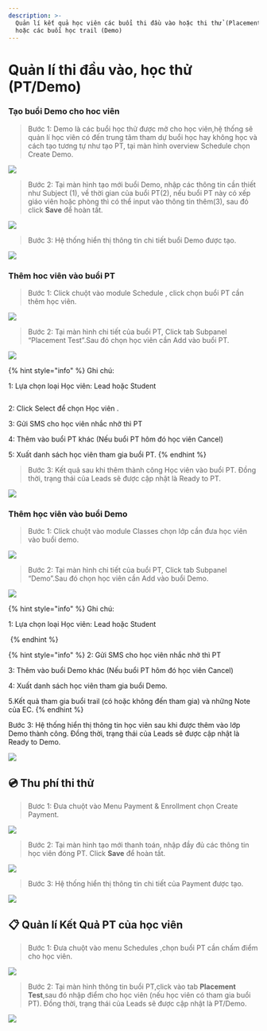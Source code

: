 ```yaml
---
description: >-
  Quản lí kết quả học viên các buổi thi đầu vào hoặc thi thử (Placement Test)
  hoặc các buổi học trail (Demo)
---
```


# Quản lí thi đầu vào, học thử (PT/Demo)

### Tạo buổi Demo cho hoc viên

> Bước 1: Demo là các buổi học thử được mở cho học viên,hệ thống sẽ quản lí học viên có đến trung tâm tham dự buổi học hay không học và cách tạo tương tự như tạo PT, tại màn hình overview Schedule chọn Create Demo.

![](../../.gitbook/assets/Schedule4.jpg)

> Bước 2: Tại màn hình tạo mới buổi Demo, nhập  các thông tin cần thiết như Subject (1), về thời gian của buổi PT(2), nếu buổi PT này có xếp giáo viên hoặc phòng thì có thể input vào thông tin thêm(3), sau đó click **Save** để hoàn tất.

![](../../.gitbook/assets/Schedule1.jpg)

> Bước 3: Hệ thống hiển thị thông tin chi tiết buổi Demo được tạo.

![](../../.gitbook/assets/Demo3.png)

### Thêm hoc viên vào buổi PT

> Bước 1: Click chuột vào module Schedule , click chọn buổi PT cần thêm học viên.&#x20;

![](<../../.gitbook/assets/Schedule4 (1).jpg>)

> Bước 2: Tại màn hình chi tiết của buổi PT, Click tab Subpanel “Placement Test”.Sau đó chọn học viên cần Add vào buổi PT.

![](../../.gitbook/assets/ThemPT2.png)

{% hint style="info" %}
Ghi chú:

1: Lựa chọn loại Học viên: Lead hoặc Student

<img src="../../.gitbook/assets/ThemDemo3.png" alt="" data-size="original">&#x20;

2: Click Select để chọn Học viên .

3: Gửi SMS cho học viên nhắc nhở thì PT

4: Thêm vào buổi PT khác (Nếu buổi PT hôm đó học viên Cancel)

5: Xuất danh sách học viên tham gia buổi PT.
{% endhint %}

> Bước 3: Kết quả sau khi thêm thành công Học viên vào buổi PT. Đồng thời, trạng thái của Leads sẽ được cập nhật là Ready to PT.

![](<../../.gitbook/assets/ThemPT4 (1).png>)

### Thêm học viên vào buổi Demo

> Bước 1: Click chuột vào module Classes chọn lớp cần đưa học viên vào buổi demo.

![](<../../.gitbook/assets/Schedule4 (2).jpg>)

> Bước 2: Tại màn hình chi tiết của buổi PT, Click tab Subpanel “Demo”.Sau đó chọn học viên cần Add vào buổi Demo.

![](../../.gitbook/assets/demo.jpg)

{% hint style="info" %}
Ghi chú:

1: Lựa chọn loại Học viên: Lead hoặc Student

<img src="../../.gitbook/assets/ThemDemo3.png" alt="" data-size="original">&#x20;
{% endhint %}

{% hint style="info" %}
2: Gửi SMS cho học viên nhắc nhở thì PT

3: Thêm vào buổi Demo khác (Nếu buổi PT hôm đó học viên Cancel)

4: Xuất danh sách học viên tham gia buổi Demo.

5.Kết quả tham gia buổi trail (có hoặc không đến tham gia) và những Note của EC.
{% endhint %}

Bước 3: Hệ thống hiển thị thông tin học viên sau khi được thêm vào lớp Demo thành công. Đồng thời, trạng thái của Leads sẽ được cập nhật là Ready to Demo.

![](<../../.gitbook/assets/demo (1).jpg>)

## :cd: Thu phí thi thử

> Bươc 1: Đưa chuột vào Menu Payment & Enrollment chọn Create Payment.

![](../../.gitbook/assets/ThuPhi1.png)

> Bước 2:&#x20;> &#x20;Tại màn hình tạo mới thanh toán, nhập đầy đủ các thông tin học viên đóng PT. Click **Save** để hoàn tất.

![](../../.gitbook/assets/ThuPhi2.png)

> Bước 3: Hệ thống hiển thị thông tin chi tiết của Payment được tạo.

![](../../.gitbook/assets/ThuPhi3.png)

## :clipboard: Quản lí Kết Quả PT của học viên

> Bước 1: Đưa chuột vào menu Schedules ,chọn buổi PT cần chấm điểm cho học viên.

![](<../../.gitbook/assets/Schedule4 (1).jpg>)

> Bước 2:&#x20;> Tại màn hình thông tin buổi PT,click vào tab **Placement Test**,sau đó nhập điểm cho học viên (nếu học viên có tham gia buổi PT). Đồng thời, trạng thái của Leads sẽ được cập nhật là PT/Demo.

![](../../.gitbook/assets/KQ2.png)
